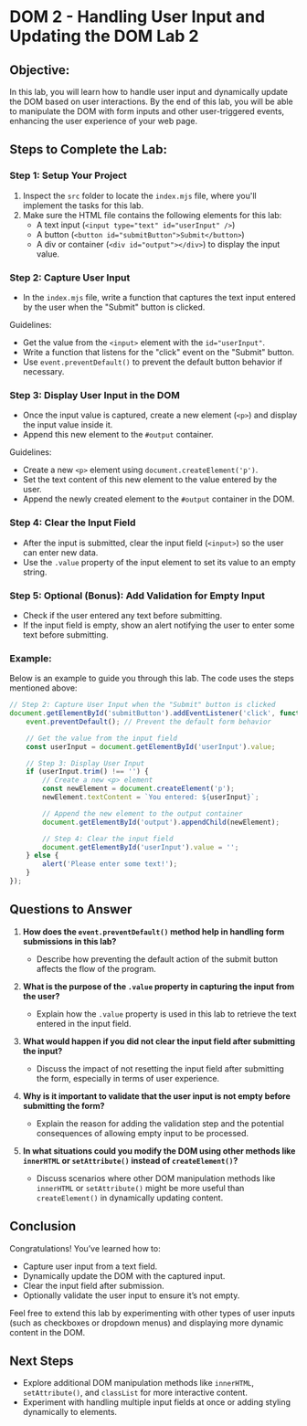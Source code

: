 # DOM 2 - Handling User Input and Updating the DOM Lab 2

## Objective:
In this lab, you will learn how to handle user input and dynamically update the DOM based on user interactions. By the end of this lab, you will be able to manipulate the DOM with form inputs and other user-triggered events, enhancing the user experience of your web page.

## Steps to Complete the Lab:

### Step 1: Setup Your Project
1. Inspect the `src` folder to locate the `index.mjs` file, where you'll implement the tasks for this lab.
2. Make sure the HTML file contains the following elements for this lab:
   - A text input (`<input type="text" id="userInput" />`)
   - A button (`<button id="submitButton">Submit</button>`)
   - A div or container (`<div id="output"></div>`) to display the input value.

### Step 2: Capture User Input
- In the `index.mjs` file, write a function that captures the text input entered by the user when the "Submit" button is clicked.

Guidelines:
- Get the value from the `<input>` element with the `id="userInput"`.
- Write a function that listens for the "click" event on the "Submit" button.
- Use `event.preventDefault()` to prevent the default button behavior if necessary.

### Step 3: Display User Input in the DOM
- Once the input value is captured, create a new element (`<p>`) and display the input value inside it.
- Append this new element to the `#output` container.

Guidelines:
- Create a new `<p>` element using `document.createElement('p')`.
- Set the text content of this new element to the value entered by the user.
- Append the newly created element to the `#output` container in the DOM.

### Step 4: Clear the Input Field
- After the input is submitted, clear the input field (`<input>`) so the user can enter new data.
- Use the `.value` property of the input element to set its value to an empty string.

### Step 5: Optional (Bonus): Add Validation for Empty Input
- Check if the user entered any text before submitting.
- If the input field is empty, show an alert notifying the user to enter some text before submitting.

### Example:
Below is an example to guide you through this lab. The code uses the steps mentioned above:

```javascript
// Step 2: Capture User Input when the "Submit" button is clicked
document.getElementById('submitButton').addEventListener('click', function(event) {
    event.preventDefault(); // Prevent the default form behavior

    // Get the value from the input field
    const userInput = document.getElementById('userInput').value;

    // Step 3: Display User Input
    if (userInput.trim() !== '') {
        // Create a new <p> element
        const newElement = document.createElement('p');
        newElement.textContent = `You entered: ${userInput}`;

        // Append the new element to the output container
        document.getElementById('output').appendChild(newElement);

        // Step 4: Clear the input field
        document.getElementById('userInput').value = '';
    } else {
        alert('Please enter some text!');
    }
});
```


## Questions to Answer

1. **How does the `event.preventDefault()` method help in handling form submissions in this lab?**
   - Describe how preventing the default action of the submit button affects the flow of the program.

2. **What is the purpose of the `.value` property in capturing the input from the user?**
   - Explain how the `.value` property is used in this lab to retrieve the text entered in the input field.

3. **What would happen if you did not clear the input field after submitting the input?**
   - Discuss the impact of not resetting the input field after submitting the form, especially in terms of user experience.

4. **Why is it important to validate that the user input is not empty before submitting the form?**
   - Explain the reason for adding the validation step and the potential consequences of allowing empty input to be processed.

5. **In what situations could you modify the DOM using other methods like `innerHTML` or `setAttribute()` instead of `createElement()`?**
   - Discuss scenarios where other DOM manipulation methods like `innerHTML` or `setAttribute()` might be more useful than `createElement()` in dynamically updating content.



## Conclusion

Congratulations! You’ve learned how to:

- Capture user input from a text field.
- Dynamically update the DOM with the captured input.
- Clear the input field after submission.
- Optionally validate the user input to ensure it’s not empty.

Feel free to extend this lab by experimenting with other types of user inputs (such as checkboxes or dropdown menus) and displaying more dynamic content in the DOM.

## Next Steps
- Explore additional DOM manipulation methods like `innerHTML`, `setAttribute()`, and `classList` for more interactive content.
- Experiment with handling multiple input fields at once or adding styling dynamically to elements.